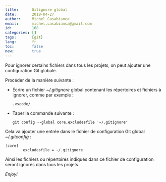 ```yaml
---
title:      Gitignore global
date:       2018-04-27
author:     Michel Casabianca
email:      michel.casabianca@gmail.com
id:         168
categories: []
tags:       [git]
lang:       fr
toc:        false
new:        true
---
```


Pour ignorer certains fichiers dans tous les projets, on peut ajouter une configuration Git globale.

<!--more-->

Procéder de la manière suivante :

- Écrire un fichier *~/.gitignore* global contenant les répertoires et fichiers à ignorer, comme par exemple :

    ```
    .vscode/
    ```

- Taper la commande suivante :

    ```
    git config --global core.excludesfile '~/.gitignore'
    ```

Cela va ajouter une entrée dans le fichier de configuration Git global *~/.gitconfig* :

```
[core]
        excludesfile = ~/.gitignore
```

Ainsi les fichiers ou répertoires indiqués dans ce fichier de configuration seront ignorés dans tous les projets.

*Enjoy!*
